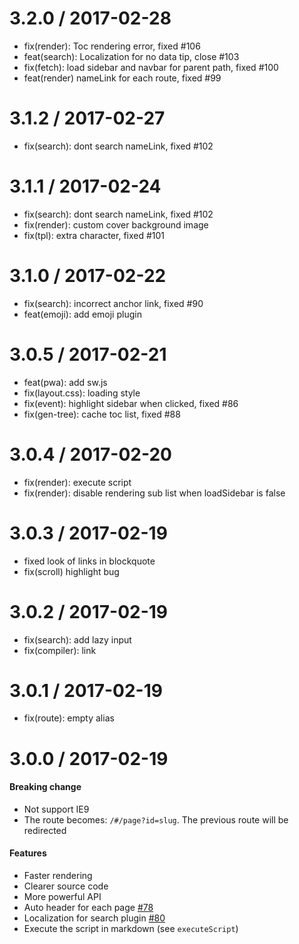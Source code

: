 
3.2.0 / 2017-02-28
==================

  * fix(render): Toc rendering error, fixed #106
  * feat(search): Localization for no data tip, close #103
  * fix(fetch): load sidebar and navbar for parent path, fixed #100
  * feat(render) nameLink for each route, fixed #99

3.1.2 / 2017-02-27
==================

  * fix(search): dont search nameLink, fixed #102

3.1.1 / 2017-02-24
==================

  * fix(search): dont search nameLink, fixed #102
  * fix(render): custom cover background image
  * fix(tpl): extra character, fixed #101

3.1.0 / 2017-02-22
==================

  * fix(search): incorrect anchor link, fixed #90
  * feat(emoji): add emoji plugin

3.0.5 / 2017-02-21
==================

  * feat(pwa): add sw.js
  * fix(layout.css): loading style
  * fix(event): highlight sidebar when clicked, fixed #86
  * fix(gen-tree): cache toc list, fixed #88

3.0.4 / 2017-02-20
==================

  * fix(render): execute script
  * fix(render): disable rendering sub list when loadSidebar is false

3.0.3 / 2017-02-19
==================

  * fixed look of links in blockquote
  * fix(scroll) highlight bug

3.0.2 / 2017-02-19
==================

  * fix(search): add lazy input
  * fix(compiler): link

3.0.1 / 2017-02-19
==================

  * fix(route): empty alias

3.0.0 / 2017-02-19
==================

#### Breaking change
- Not support IE9
- The route becomes: `/#/page?id=slug`. The previous route will be redirected

#### Features
- Faster rendering
- Clearer source code
- More powerful API
- Auto header for each page [#78](https://github.com/QingWei-Li/docsify/issues/78)
- Localization for search plugin [#80](https://github.com/QingWei-Li/docsify/issues/80)
- Execute the script in markdown (see `executeScript`)
